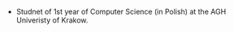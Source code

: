 - Studnet of 1st year of Computer Science (in Polish) at the AGH Univeristy of Krakow.

<!---
dzikimlecz/dzikimlecz is a ✨ special ✨ repository because its `README.md` (this file) appears on your GitHub profile.
You can click the Preview link to take a look at your changes.
--->
